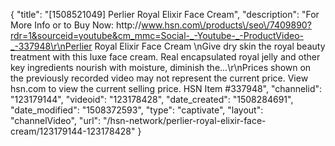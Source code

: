 {
    "title": "[1508521049] Perlier Royal Elixir Face Cream",
    "description": "For More Info or to Buy Now: http:\/\/www.hsn.com\/products\/seo\/7409890?rdr=1&sourceid=youtube&cm_mmc=Social-_-Youtube-_-ProductVideo-_-337948\r\nPerlier Royal Elixir Face Cream \nGive dry skin the royal beauty treatment with this luxe face cream. Real encapsulated royal jelly and other key ingredients nourish with moisture, diminish the...\r\nPrices shown on the previously recorded video may not represent the current price.  View hsn.com to view the current selling price. HSN Item #337948",
    "channelid": "123179144",
    "videoid": "123178428",
    "date_created": "1508284691",
    "date_modified": "1508372593",
    "type": "captivate",
    "layout": "channelVideo",
    "url": "\/hsn-network\/perlier-royal-elixir-face-cream\/123179144-123178428"
}